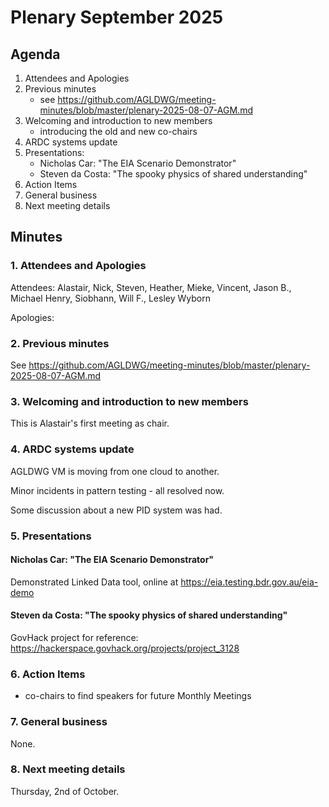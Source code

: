 # Plenary September 2025

## Agenda

1. Attendees and Apologies
2. Previous minutes
   * see https://github.com/AGLDWG/meeting-minutes/blob/master/plenary-2025-08-07-AGM.md
3. Welcoming and introduction to new members
   * introducing the old and new co-chairs
4. ARDC systems update
5. Presentations:
   * Nicholas Car: "The EIA Scenario Demonstrator"
   * Steven da Costa: "The spooky physics of shared understanding"
7. Action Items
8. General business
9. Next meeting details

## Minutes

### 1. Attendees and Apologies

Attendees: Alastair, Nick, Steven, Heather, Mieke, Vincent, Jason B., Michael Henry, Siobhann, Will F., Lesley Wyborn

Apologies: 

### 2. Previous minutes

See https://github.com/AGLDWG/meeting-minutes/blob/master/plenary-2025-08-07-AGM.md

### 3. Welcoming and introduction to new members

This is Alastair's first meeting as chair.

### 4. ARDC systems update

AGLDWG VM is moving from one cloud to another. 

Minor incidents in pattern testing - all resolved now.

Some discussion about a new PID system was had.

### 5. Presentations

#### Nicholas Car: "The EIA Scenario Demonstrator"

Demonstrated Linked Data tool, online at https://eia.testing.bdr.gov.au/eia-demo

#### Steven da Costa: "The spooky physics of shared understanding" 

GovHack project for reference: https://hackerspace.govhack.org/projects/project_3128

### 6. Action Items

* co-chairs to find speakers for future Monthly Meetings

### 7. General business

None. 

### 8. Next meeting details

Thursday, 2nd of October.

